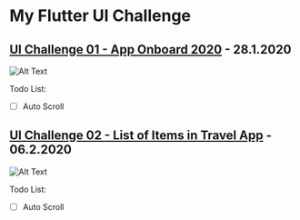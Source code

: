 # My Flutter UI Challenge 

## [UI Challenge 01 - App Onboard 2020](https://github.com/chungbd/flutter_ui_challenge/tree/master/ui_challenge_01_on_board_2020)  - 28.1.2020
![Alt Text](https://media.giphy.com/media/gg2Gwb9LG5eaW39Nid/giphy.gif)

Todo List:
- [ ] Auto Scroll

## [UI Challenge 02 - List of Items in Travel App](https://github.com/chungbd/flutter_ui_challenge/tree/master/ui_challenge_02_sliver_app_bar)  - 06.2.2020
![Alt Text](https://media.giphy.com/media/gg2Gwb9LG5eaW39Nid/giphy.gif)

Todo List:
- [ ] Auto Scroll
